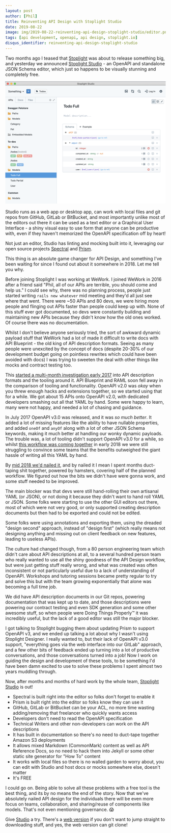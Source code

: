 ```yaml
---
layout: post
author: [Phil]
title: Reinventing API Design with Stoplight Studio
date: 2019-08-22
image: img/2019-08-22-reinventing-api-design-stoplight-studio/editor.png
tags: [api development, openapi, api design, stoplight.io]
disqus_identifier: reinventing-api-design-stoplight-studio
---
```


Two months ago I teased that [Stoplight](http://stoplight.io/) was about to release something big, and yesterday we announced [Stoplight Studio](http://stoplight.io/studio) - an OpenAPI and standalone JSON Schema editor, which just so happens to be visually stunning and completely free.

![](img/2019-08-22-reinventing-api-design-stoplight-studio/editor.png)

Studio runs as a web app or desktop app, can work with local files and git repos from GitHub, GitLab or BitBucket, and most importantly unlike most of the editors out there it can be used as a text editor or a Graphical User Interface - a shiny visual easy to use form that anyone can be productive with, even if they haven't memorized the OpenAPI specification off by heart!

Not just an editor, Studio has linting and mocking built into it, leveraging our open source projects [Spectral](https://stoplight.io/spectral/) and [Prism](https://stoplight.io/prism/).

This thing is an absolute game changer for API Design, and something I've been waiting for since I found out about it somewhere in 2018. Let me tell you why.

Before joining Stoplight I was working at WeWork. I joined WeWork in 2016 after a friend said "Phil, all of our APIs are terrible, you should come and help us." I could see why, there was no planning process, people just started writing `rails new whatever` mid meeting and they'd all just see where that went. There were ~50 APIs and 80 devs, we were hiring more people and flinging out APIs faster than people could keep up with. None of this stuff ever got documented, so devs were constantly building and maintaining new APIs because they didn't know how the old ones worked. Of course there was no documentation.

Whilst I don't believe anyone seriously tried, the sort of awkward dynamic payload stuff that WeWork had a lot of made it difficult to write docs with API Blueprint - the old king of API description formats. Seeing as many people were unexcited by the concept of docs (despite 20-30% of our development budget going on pointless rewrites which could have been avoided with docs) I was trying to sweeten the deal with other things like mocks and contract testing too.

This [started a multi-month investigation early 2017](https://phil.tech/api/2017/07/20/my-vision-for-a-perfect-world-in-api-specification/) into API description formats and the tooling around it. API Blueprint and RAML soon fell away in the comparison of tooling and functionality. OpenAPI v2.0 was _okay_ when you threw enough hacks and extensions together, so we started using that for a while. We got about 15 APIs onto OpenAPI v2.0, with dedicated developers smashing out all that YAML by hand. Some were happy to learn, many were not happy, and needed a lot of chasing and guidance.

In July 2017 OpenAPI v3.0 was released, and it was _so much better_. It added a lot of missing features like the ability to have nullable properties, and added `oneOf` and `anyOf` along with a lot of other JSON Schema keywords, making it much better at handling our wonky dynamic payloads. The trouble was, a lot of tooling didn't support OpenAPI v3.0 for a while, so whilst [this workflow was coming together](https://phil.tech/api/2018/03/01/api-specification-workflow-matures/) in early 2018 we were still struggling to convince some teams that the benefits outweighed the giant hassle of writing all this YAML by hand.

By [mid 2018 we'd nailed it](https://apisyouwonthate.com/blog/weworks-api-specification-workflow), and by nailed it I mean I spent months duct-taping shit together, powered by hamsters, covering half of the planned workflow. We figured out how the bits we didn't have were gonna work, and some stuff needed to be improved.

The main blocker was that devs were still hand-rolling their own artisanal YAML (or JSON), or not doing it because they didn't want to hand roll YAML or JSON. Some folks were starting to use the other GUI editors out there, most of which were not very good, or only supported creating description documents but then had to be exported and could not be edited. 

Some folks were using annotations and exporting them, using the dreaded "design second" approach, instead of "design first" (which really means not designing anything and missing out on client feedback on new features, leading to useless APIs).

The culture had changed though, from a 80 person engineering team which didn't care about API descriptions at all, to a several hundred person team who really wanted to use all the shiny goodness of the API Design workflow, but were just getting stuff really wrong, and what was created was often inconsistent or not particularly useful due to a lack of understanding of OpenAPI. Workshops and tutoring sessions became pretty regular to try and solve this but with the team growing exponentially that alone was becoming a full time job.

We did have API description documents in our Git repos, powering documentation that was kept up to date, and those descriptions were powering our contract testing and even SDK generation and some other awesome stuff, so when people were Doing Things Properly™️ it was incredibly useful, but the lack of a good editor was still the major blocker.

I got talking to Stoplight bugging them about updating Prism to support OpenAPI v3, and we ended up talking a lot about why I wasn't using Stoplight Designer. I really wanted to, but their lack of OpenAPI v3.0 support, "everything goes via the web interface into our GitLab" approach, and a few other bits of feedback ended up turning into a lot of productive conversations, and those conversations turned into a job! Now I work on guiding the design and development of these tools, to be something I'd have been damn excited to use to solve these problems I spent almost two years muddling through.

Now, after months and months of hard work by the whole team, [Stoplight Studio](https://stoplight.io/studio) is out! 

- Spectral is built right into the editor so folks don't forget to enable it
- Prism is built right into the editor so folks know they can use it
- GitHub, GitLab or BitBucket can be your ACL, no more time wasting adding/removing that freelancer who quickly wants access
- Developers don't need to read the OpenAPI specification
- Technical Writers and other non-developers can work on the API descriptions
- It has built in documentation so there's no need to duct-tape together Amazon S3 deployments
- It allows mixed Markdown (CommonMark) content as well as API Reference Docs, so no need to hack them into Jekyll or some other static site generator for "How To" content
- It works with local files so there is no walled garden to worry about, you can edit with Studio and host docs or mocks somewhere else, doesn't matter
- It's FREE

I could go on. Being able to solve all these problems with a free tool is the best thing, and its by no means the end of the story. Now that we've absolutely nailed API design for the individuals there will be even more focus on teams, collaboration, and sharing/reuse of components like models. That's not even mentioning governance. 😱

Give [Studio](https://stoplight.io/studio) a try. There's a [web version](https://stoplight.io/p/studio) if you don't want to jump straight to downloading stuff, and yes, the web version can git clone!
